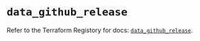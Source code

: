 # `data_github_release`

Refer to the Terraform Registory for docs: [`data_github_release`](https://registry.terraform.io/providers/integrations/github/5.39.0/docs/data-sources/release).
